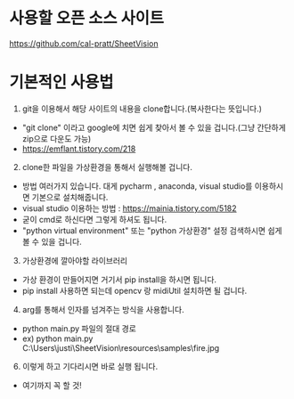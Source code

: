 # 사용할 오픈 소스 사이트 

https://github.com/cal-pratt/SheetVision

# 기본적인 사용법

1. git을 이용해서 해당 사이트의 내용을 clone합니다.(복사한다는 뜻입니다.) 
  - "git clone" 이라고 google에 치면 쉽게 찾아서 볼 수 있을 겁니다.(그냥 간단하게 zip으로 다운도 가능)
  - https://emflant.tistory.com/218
2. clone한 파일을 가상환경을 통해서 실행해볼 겁니다.
  - 방법 여러가지 있습니다. 대게 pycharm , anaconda, visual studio를 이용하시면 기본으로 설치해줍니다.
  - visual studio 이용하는 방법 : https://mainia.tistory.com/5182
  - 굳이 cmd로 하신다면 그렇게 하셔도 됩니다.
  - "python virtual environment" 또는 "python 가상환경" 설정 검색하시면 쉽게 볼 수 있을 겁니다.
3. 가상환경에 깔아야할 라이브러리
  - 가상 환경이 만들어지면 거기서 pip install을 하시면 됩니다.
  - pip install 사용하면 되는데 opencv 랑 midiUtil 설치하면 될 겁니다.
4. arg를 통해서 인자를 넘겨주는 방식을 사용합니다.
  - python main.py 파일의 절대 경로
  - ex) python main.py C:\Users\justi\SheetVision\resources\samples\fire.jpg
6. 이렇게 하고 기다리시면 바로 실행 됩니다.
  - 여기까지 꼭 할 것!
